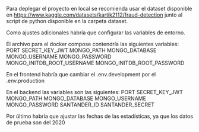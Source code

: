 Para deplegar el proyecto en local se recomienda usar el dataset disponible en https://www.kaggle.com/datasets/kartik2112/fraud-detection junto al script de python disponible en la carpeta dataset.

Como ajustes adicionales habría que configurar las variables de entorno.

El archivo para el docker compose contendría las siguientes variables:
PORT
SECRET_KEY_JWT
MONGO_PATH
MONGO_DATABASE
MONGO_USERNAME
MONGO_PASSWORD
MONGO_INITDB_ROOT_USERNAME
MONGO_INITDB_ROOT_PASSWORD

En el frontend habría que cambiar el .env.development por el .env.production

En el backend las variables son las siguientes:
PORT
SECRET_KEY_JWT
MONGO_PATH
MONGO_DATABASE
MONGO_USERNAME
MONGO_PASSWORD
SANTANDER_ID
SANTANDER_SECRET

Por último habría que ajustar las fechas de las estadísticas, ya que los datos de prueba son del 2020
